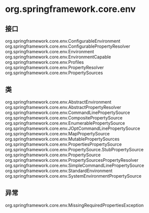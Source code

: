 # org.springframework.core.env

## 接口

org.springframework.core.env.ConfigurableEnvironment
org.springframework.core.env.ConfigurablePropertyResolver
org.springframework.core.env.Environment
org.springframework.core.env.EnvironmentCapable
org.springframework.core.env.Profiles
org.springframework.core.env.PropertyResolver
org.springframework.core.env.PropertySources

## 类

org.springframework.core.env.AbstractEnvironment
org.springframework.core.env.AbstractPropertyResolver
org.springframework.core.env.CommandLinePropertySource<T>
org.springframework.core.env.CompositePropertySource
org.springframework.core.env.EnumerablePropertySource<T>
org.springframework.core.env.JOptCommandLinePropertySource
org.springframework.core.env.MapPropertySource
org.springframework.core.env.MutablePropertySources
org.springframework.core.env.PropertiesPropertySource
org.springframework.core.env.PropertySource.StubPropertySource
org.springframework.core.env.PropertySource<T>
org.springframework.core.env.PropertySourcesPropertyResolver
org.springframework.core.env.SimpleCommandLinePropertySource
org.springframework.core.env.StandardEnvironment
org.springframework.core.env.SystemEnvironmentPropertySource

## 异常

org.springframework.core.env.MissingRequiredPropertiesException




